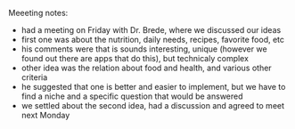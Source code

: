 Meeeting notes:

- had a meeting on Friday with Dr. Brede, where we discussed our ideas
- first one was about the nutrition, daily needs, recipes, favorite food, etc
- his comments were that is sounds interesting, unique (however we found out there are apps that do this), but technicaly complex
- other idea was the relation about food and health, and various other criteria
- he suggested that one is better and easier to implement, but we have to find a niche and a specific question that would be answered
- we settled about the second idea, had a discussion and agreed to meet next Monday

